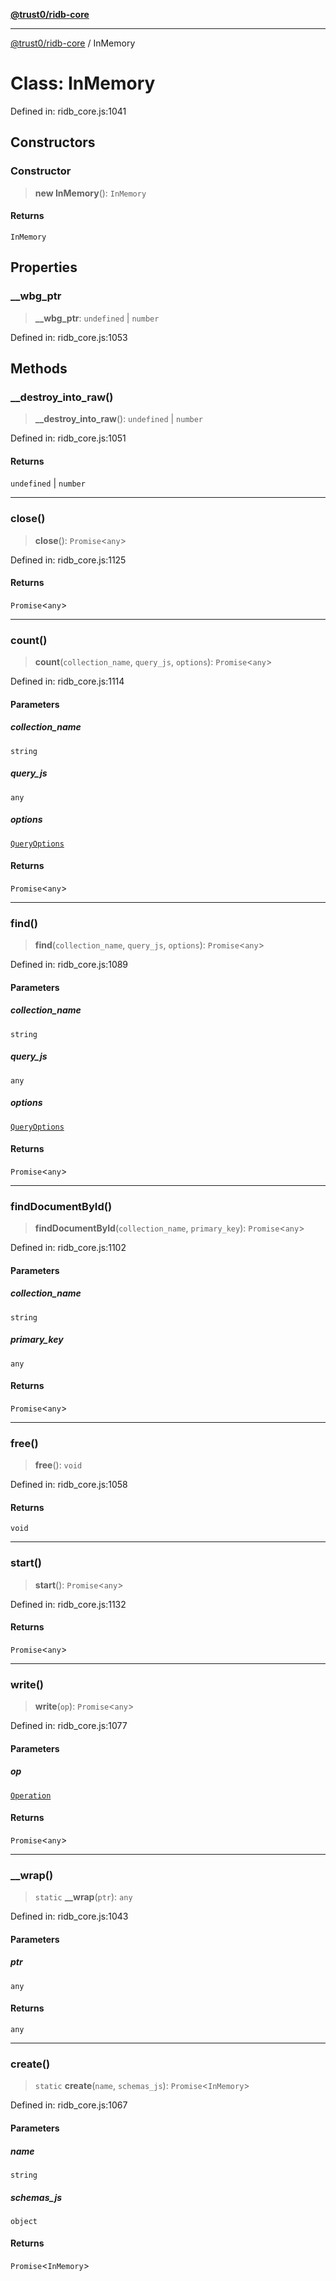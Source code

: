 [**@trust0/ridb-core**](../README.md)

***

[@trust0/ridb-core](../README.md) / InMemory

# Class: InMemory

Defined in: ridb\_core.js:1041

## Constructors

### Constructor

> **new InMemory**(): `InMemory`

#### Returns

`InMemory`

## Properties

### \_\_wbg\_ptr

> **\_\_wbg\_ptr**: `undefined` \| `number`

Defined in: ridb\_core.js:1053

## Methods

### \_\_destroy\_into\_raw()

> **\_\_destroy\_into\_raw**(): `undefined` \| `number`

Defined in: ridb\_core.js:1051

#### Returns

`undefined` \| `number`

***

### close()

> **close**(): `Promise`\<`any`\>

Defined in: ridb\_core.js:1125

#### Returns

`Promise`\<`any`\>

***

### count()

> **count**(`collection_name`, `query_js`, `options`): `Promise`\<`any`\>

Defined in: ridb\_core.js:1114

#### Parameters

##### collection\_name

`string`

##### query\_js

`any`

##### options

[`QueryOptions`](QueryOptions.md)

#### Returns

`Promise`\<`any`\>

***

### find()

> **find**(`collection_name`, `query_js`, `options`): `Promise`\<`any`\>

Defined in: ridb\_core.js:1089

#### Parameters

##### collection\_name

`string`

##### query\_js

`any`

##### options

[`QueryOptions`](QueryOptions.md)

#### Returns

`Promise`\<`any`\>

***

### findDocumentById()

> **findDocumentById**(`collection_name`, `primary_key`): `Promise`\<`any`\>

Defined in: ridb\_core.js:1102

#### Parameters

##### collection\_name

`string`

##### primary\_key

`any`

#### Returns

`Promise`\<`any`\>

***

### free()

> **free**(): `void`

Defined in: ridb\_core.js:1058

#### Returns

`void`

***

### start()

> **start**(): `Promise`\<`any`\>

Defined in: ridb\_core.js:1132

#### Returns

`Promise`\<`any`\>

***

### write()

> **write**(`op`): `Promise`\<`any`\>

Defined in: ridb\_core.js:1077

#### Parameters

##### op

[`Operation`](Operation.md)

#### Returns

`Promise`\<`any`\>

***

### \_\_wrap()

> `static` **\_\_wrap**(`ptr`): `any`

Defined in: ridb\_core.js:1043

#### Parameters

##### ptr

`any`

#### Returns

`any`

***

### create()

> `static` **create**(`name`, `schemas_js`): `Promise`\<`InMemory`\>

Defined in: ridb\_core.js:1067

#### Parameters

##### name

`string`

##### schemas\_js

`object`

#### Returns

`Promise`\<`InMemory`\>
